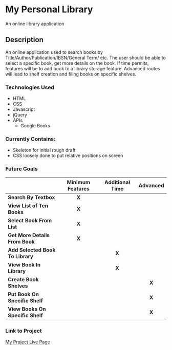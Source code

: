 # My Personal Library
An online library application
## Description

An online application used to search books by Title/Author/Publication/IBSN/General Term/ etc. The user should be able to select a specific book, get more details on the book. If time permits, features will be to add book to a library storage feature. Advanced routes will lead to shelf creation and filing books on specific shelves. 


### Technologies Used
* HTML
* CSS
* Javascript
* jQuery
* APIs
  - Google Books


### Currently Contains:
* Skeleton for initial rough draft
* CSS loosely done to put relative positions on screen

### Future Goals


|  |    Minimum Features    | Additional Time| Advanced 
|-----| :-----------: | :-------: | :----:
| **Search By Textbox** |   **X**   |
| **View List of Ten Books** | **X** |
| **Select Book From List** | **X** |
| **Get More Details From Book** | **X**
| **Add Selected Book To Library** | | **X**
| **View Book In Library** | | **X**
| **Create Book Shelves** | | | **X**
| **Put Book On Specific Shelf** | | | **X**
| **View Books On Specific Shelf** | | | **X**


### Link to Project
[My Project Live Page](https://lanbow93.github.io/My_Personal_Library/projectFolder/)